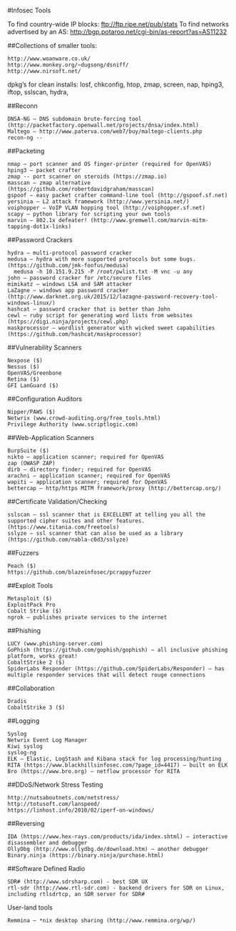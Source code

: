 #Infosec Tools


To find country-wide IP blocks:  ftp://ftp.ripe.net/pub/stats
To find networks advertised by an AS: http://bgp.potaroo.net/cgi-bin/as-report?as=AS11232

##Collections of smaller tools:

    http://www.woanware.co.uk/
    http://www.monkey.org/~dugsong/dsniff/
    http://www.nirsoft.net/


dpkg’s for clean installs: losf, chkconfig, htop, zmap, screen, nap, hping3, iftop, sslscan, hydra, 

##Reconn

    DNSA-NG — DNS subdomain brute-forcing tool (http://packetfactory.openwall.net/projects/dnsa/index.html)
    Maltego — http://www.paterva.com/web7/buy/maltego-clients.php
    recon-ng -- 


##Packeting

    nmap — port scanner and OS finger-printer (required for OpenVAS)
    hping3 — packet crafter 
    zmap -- port scanner on steroids (https://zmap.io)
    masscan — zmap alternative (https://github.com/robertdavidgraham/masscan)
    gspoof — easy packet crafter command-line tool (http://gspoof.sf.net)
    yersinia — L2 attack framework (http://www.yersinia.net/)
    voiphopper — VoIP VLAN hopping tool (http://voiphopper.sf.net)
    scapy — python library for scripting your own tools
    marvin — 802.1x defeater! (http://www.gremwell.com/marvin-mitm-tapping-dot1x-links)


##Password Crackers

    hydra — multi-protocol password cracker
    medusa — hydra with more supported protocols but some bugs. (https://github.com/jmk-foofus/medusa)
      medusa -h 10.151.9.215 -P /root/pwlist.txt -M vnc -u any 
    john — password cracker for /etc/secure files
    mimikatz — windows LSA and SAM attacker
    LaZagne — windows app password cracker (http://www.darknet.org.uk/2015/12/lazagne-password-recovery-tool-windows-linux/)
    hashcat — password cracker that is better than John
    cewl — ruby script for generating word lists from websites (https://digi.ninja/projects/cewl.php)
    maskprocessor — wordlist generator with wicked sweet capabilities (https://github.com/hashcat/maskprocessor)


##Vulnerability Scanners

    Nexpose ($)
    Nessus ($)
    OpenVAS/Greenbone
    Retina ($)
    GFI LanGuard ($)


##Configuration Auditors

    Nipper/PAWS ($)
    Netwrix (www.crowd-auditing.org/free_tools.html)
    Privilege Authority (www.scriptlogic.com)


##Web-Application Scanners

    BurpSuite ($)
    nikto — application scanner; required for OpenVAS
    zap (OWASP ZAP)
    dirb — directory finder; required for OpenVAS
    arachni — application scanner; required for OpenVAS
    wapiti — application scanner; required for OpenVAS
    bettercap — http/https MITM framework/proxy (http://bettercap.org/)


##Certificate Validation/Checking

    sslscan — ssl scanner that is EXCELLENT at telling you all the supported cipher suites and other features. (https://www.titania.com/freetools)
    sslyze — ssl scanner that can also be used as a library (https://github.com/nabla-c0d3/sslyze)


##Fuzzers

    Peach ($)
    https://github.com/blazeinfosec/pcrappyfuzzer 


##Exploit Tools

    Metasploit ($)
    ExploitPack Pro
    Cobalt Strike ($)
    ngrok — publishes private services to the internet


##Phishing

    LUCY (www.phishing-server.com)
    GoPhish (https://github.com/gophish/gophish) — all inclusive phishing platform, works great!
    CobaltStrike 2 ($)
    SpiderLabs Responder (https://github.com/SpiderLabs/Responder) — has multiple responder services that will detect rouge connections


##Collaboration

    Dradis
    CobaltStrike 3 ($)


##Logging

    Syslog
    Netwrix Event Log Manager
    Kiwi syslog
    syslog-ng
    ELK — Elastic, LogStash and Kibana stack for log processing/hunting
    RITA (https://www.blackhillsinfosec.com/?page_id=4417) — built on ELK 
    Bro (https://www.bro.org) — netflow processor for RITA


##DDoS/Network Stress Testing

    http://nutsaboutnets.com/netstress/
    http://totusoft.com/lanspeed/
    https://linhost.info/2010/02/iperf-on-windows/


##Reversing

    IDA (https://www.hex-rays.com/products/ida/index.shtml) — interactive disassembler and debugger
    OllyDbg (http://www.ollydbg.de/download.htm) — another debugger
    Binary.ninja (https://binary.ninja/purchase.html)


##Software Defined Radio

    SDR# (http://www.sdrsharp.com) - best SDR UX
    rtl-sdr (http://www.rtl-sdr.com) - backend drivers for SDR on Linux, including rtlsdrtcp, an SDR server for SDR#











User-land tools

    Remmina — *nix desktop sharing (http://www.remmina.org/wp/)
